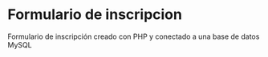 # Formulario de inscripcion

Formulario de inscripción creado con PHP y conectado a una base de datos MySQL
